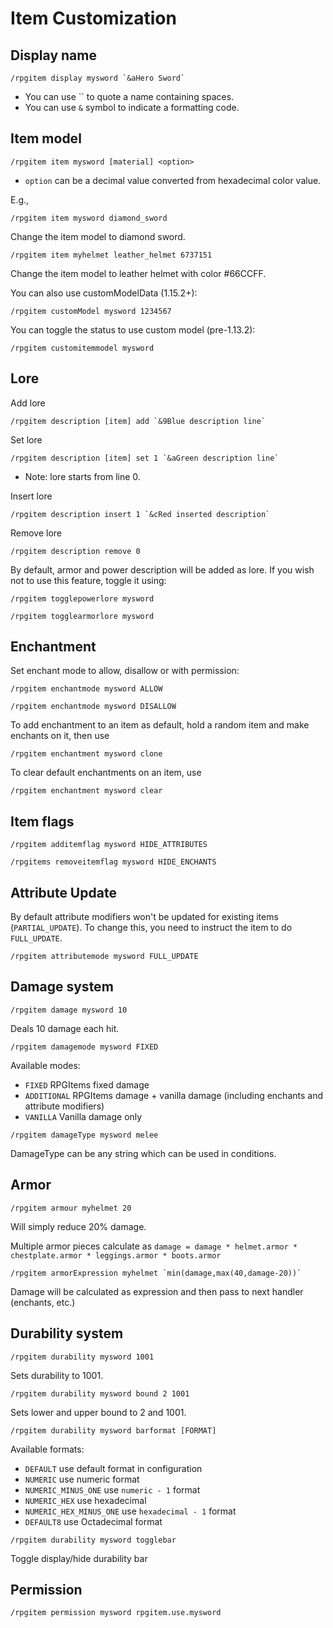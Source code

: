 # Item Customization

## Display name

```
/rpgitem display mysword `&aHero Sword`
```

* You can use \`\` to quote a name containing spaces.
* You can use `&` symbol to indicate a formatting code.

## Item model

```
/rpgitem item mysword [material] <option>
```

* `option` can be a decimal value converted from hexadecimal color value.

E.g.,

```
/rpgitem item mysword diamond_sword
```

Change the item model to diamond sword.

```
/rpgitem item myhelmet leather_helmet 6737151
```

Change the item model to leather helmet with color #66CCFF.

You can also use customModelData (1.15.2+):

```
/rpgitem customModel mysword 1234567
```

You can toggle the status to use custom model (pre-1.13.2):

```
/rpgitem customitemmodel mysword
```

## Lore

Add lore

```
/rpgitem description [item] add `&9Blue description line`
```

Set lore

```
/rpgitem description [item] set 1 `&aGreen description line`
```

* Note: lore starts from line 0.

Insert lore

```
/rpgitem description insert 1 `&cRed inserted description`
```

Remove lore

```
/rpgitem description remove 0
```

By default, armor and power description will be added as lore. If you wish not to use this feature, toggle it using:

```
/rpgitem togglepowerlore mysword
```

```
/rpgitem togglearmorlore mysword
```

## Enchantment

Set enchant mode to allow, disallow or with permission:

```
/rpgitem enchantmode mysword ALLOW
```

```
/rpgitem enchantmode mysword DISALLOW
```

To add enchantment to an item as default, hold a random item and make enchants on it, then use

```
/rpgitem enchantment mysword clone
```

To clear default enchantments on an item, use

```
/rpgitem enchantment mysword clear
```

## Item flags

```
/rpgitem additemflag mysword HIDE_ATTRIBUTES
```

```
/rpgitems removeitemflag mysword HIDE_ENCHANTS
```

## Attribute Update

By default attribute modifiers won't be updated for existing items (`PARTIAL_UPDATE`). To change this, you need to instruct the item to do `FULL_UPDATE`.

```
/rpgitem attributemode mysword FULL_UPDATE
```

## Damage system

```
/rpgitem damage mysword 10
```

Deals 10 damage each hit.

```
/rpgitem damagemode mysword FIXED
```

Available modes:

- `FIXED` RPGItems fixed damage
- `ADDITIONAL` RPGItems damage + vanilla damage (including enchants and attribute modifiers)
- `VANILLA` Vanilla damage only

```
/rpgitem damageType mysword melee
```

DamageType can be any string which can be used in conditions.

## Armor

```
/rpgitem armour myhelmet 20
```

Will simply reduce 20% damage.

Multiple armor pieces calculate as `damage = damage * helmet.armor * chestplate.armor * leggings.armor * boots.armor`

```
/rpgitem armorExpression myhelmet `min(damage,max(40,damage-20))`
```

Damage will be calculated as expression and then pass to next handler (enchants, etc.)

## Durability system

```
/rpgitem durability mysword 1001
```

Sets durability to 1001.

```
/rpgitem durability mysword bound 2 1001
```

Sets lower and upper bound to 2 and 1001.

```
/rpgitem durability mysword barformat [FORMAT]
```

Available formats:

- `DEFAULT` use default format in configuration
- `NUMERIC` use numeric format
- `NUMERIC_MINUS_ONE` use `numeric - 1` format
- `NUMERIC_HEX` use hexadecimal
- `NUMERIC_HEX_MINUS_ONE` use `hexadecimal - 1` format
- `DEFAULT8` use Octadecimal format

```
/rpgitem durability mysword togglebar
```

Toggle display/hide durability bar

## Permission

```
/rpgitem permission mysword rpgitem.use.mysword
```

